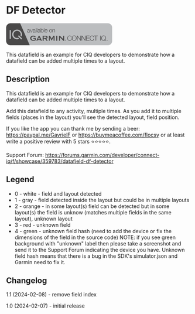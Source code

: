 # DF Detector

<a href="https://apps.garmin.com/en-US/apps/1535a238-cbac-463b-bde2-373403502a6f"><img src="images/available-connect-iq-badge.svg" height="60" alt="Download from Garmin Connect IQ"></a>

This datafield is an example for CIQ developers to demonstrate how a datafield can be added multiple times to a layout.

## Description

This datafield is an example for CIQ developers to demonstrate how a datafield can be added multiple times to a layout.

Add this datafield to any activity, multiple times. As you add it to multiple fields (places in the layout) you'll see the detected layout, field position.

If you like the app you can thank me by sending a beer: https://paypal.me/GavrielF or https://buymeacoffee.com/flocsy or at least write a positive review with 5 stars ⭐⭐⭐⭐⭐.

Support Forum: https://forums.garmin.com/developer/connect-iq/f/showcase/359783/datafield-df-detector

## Legend
- 0 - white - field and layout detected
- 1 - gray - field detected inside the layout but could be in multiple layouts
- 2 - orange - in some layout(s) field can be detected but in some layout(s) the field is unknow (matches multiple fields in the same layout), unknown layout
- 3 - red - unknown field
- 4 - green - unknown field hash (need to add the device or fix the dimensions of the field in the source code)
    NOTE: if you see green background with "unknown" label then please take a screenshot and send it to the Support Forum indicating the device you have.
    Unknown field hash means that there is a bug in the SDK's simulator.json and Garmin need to fix it.

## Changelog

1.1 (2024-02-08)
    - remove field index

1.0 (2024-02-07)
    - initial release
